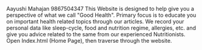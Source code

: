 Aayushi Mahajan
9867504347
This Website is designed to help give you a perspective of what we call "Good Health". Primary focus is to educate you on important health related topics through our articles. We record your personal data like sleep-cycle, food and nutrition regime, allergies, etc. and give you advice related to the same from our experienced Nutritionists.
Open Index.html (Home Page), then traverse through the website.

